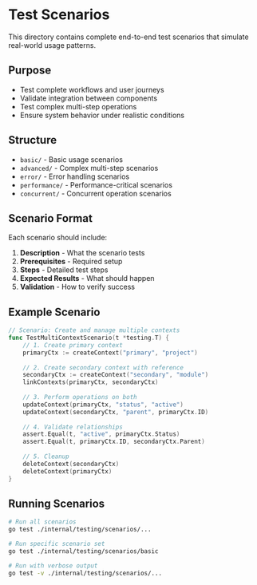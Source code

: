 # Test Scenarios

This directory contains complete end-to-end test scenarios that simulate real-world usage patterns.

## Purpose
- Test complete workflows and user journeys
- Validate integration between components
- Test complex multi-step operations
- Ensure system behavior under realistic conditions

## Structure
- `basic/` - Basic usage scenarios
- `advanced/` - Complex multi-step scenarios
- `error/` - Error handling scenarios
- `performance/` - Performance-critical scenarios
- `concurrent/` - Concurrent operation scenarios

## Scenario Format
Each scenario should include:
1. **Description** - What the scenario tests
2. **Prerequisites** - Required setup
3. **Steps** - Detailed test steps
4. **Expected Results** - What should happen
5. **Validation** - How to verify success

## Example Scenario
```go
// Scenario: Create and manage multiple contexts
func TestMultiContextScenario(t *testing.T) {
    // 1. Create primary context
    primaryCtx := createContext("primary", "project")
    
    // 2. Create secondary context with reference
    secondaryCtx := createContext("secondary", "module")
    linkContexts(primaryCtx, secondaryCtx)
    
    // 3. Perform operations on both
    updateContext(primaryCtx, "status", "active")
    updateContext(secondaryCtx, "parent", primaryCtx.ID)
    
    // 4. Validate relationships
    assert.Equal(t, "active", primaryCtx.Status)
    assert.Equal(t, primaryCtx.ID, secondaryCtx.Parent)
    
    // 5. Cleanup
    deleteContext(secondaryCtx)
    deleteContext(primaryCtx)
}
```

## Running Scenarios
```bash
# Run all scenarios
go test ./internal/testing/scenarios/...

# Run specific scenario set
go test ./internal/testing/scenarios/basic

# Run with verbose output
go test -v ./internal/testing/scenarios/...
```